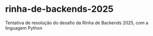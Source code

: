 # rinha-de-backends-2025
Tentativa de resolução do desafio da Rinha de Backends 2025, com a linguagem Python
